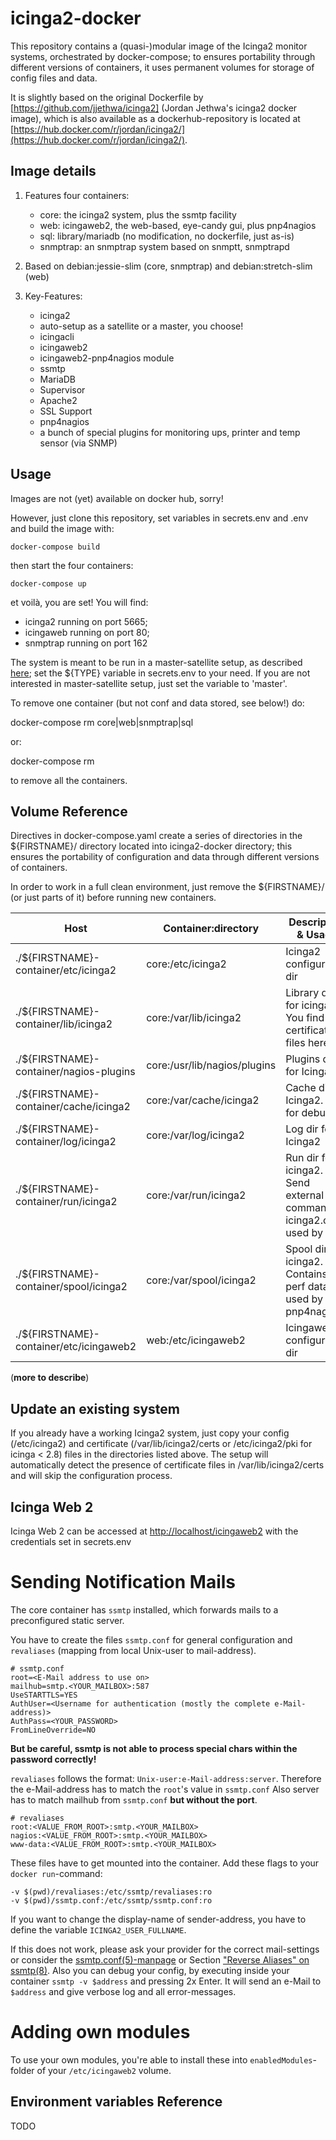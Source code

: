 # icinga2-docker

This repository contains a (quasi-)modular image of the Icinga2 monitor systems, orchestrated by docker-compose; to ensures portability through different versions of containers, it uses permanent volumes for storage of config files and data.

It is slightly based on the original Dockerfile by [https://github.com/jjethwa/icinga2] (Jordan Jethwa's icinga2 docker image), which is also available as a dockerhub-repository is located at [https://hub.docker.com/r/jordan/icinga2/](https://hub.docker.com/r/jordan/icinga2/).

## Image details

1. Features four containers:
   - core: the icinga2 system, plus the ssmtp facility
   - web: icingaweb2, the web-based, eye-candy gui, plus pnp4nagios
   - sql: library/mariadb (no modification, no dockerfile, just as-is)
   - snmptrap: an snmptrap system based on snmptt, snmptrapd
   
1. Based on debian:jessie-slim (core, snmptrap) and debian:stretch-slim (web)

1. Key-Features:
   - icinga2
   - auto-setup as a satellite or a master, you choose!
   - icingacli
   - icingaweb2
   - icingaweb2-pnp4nagios module
   - ssmtp
   - MariaDB
   - Supervisor
   - Apache2
   - SSL Support
   - pnp4nagios
   - a bunch of special plugins for monitoring ups, printer and temp sensor (via SNMP)

## Usage

Images are not (yet) available on docker hub, sorry!

However, just clone this repository, set variables in secrets.env and .env and build the image with:

    docker-compose build

then start the four containers:

    docker-compose up

et voilà, you are set! You will find:

  - icinga2 running on port 5665;
  - icingaweb running on port 80;
  - snmptrap running on port 162

The system is meant to be run in a master-satellite setup, as described [here](https://www.icinga.com/docs/icinga2/latest/doc/06-distributed-monitoring/); set the ${TYPE} variable in secrets.env to your need. If you are not interested in master-satellite setup, just set the variable to 'master'.

To remove one container (but not conf and data stored, see below!) do:

   docker-compose rm core|web|snmptrap|sql

or:

   docker-compose rm

to remove all the containers.

## Volume Reference

Directives in docker-compose.yaml create a series of directories in the ${FIRSTNAME}/ directory located into icinga2-docker directory; this ensures the portability of configuration and data through different versions of containers.

In order to work in a full clean environment, just remove the ${FIRSTNAME}/ (or just parts of it) before running new containers.


| Host | Container:directory | Description & Usage |
| ------ | ----- | ------------------- |
| ./${FIRSTNAME}-container/etc/icinga2 | core:/etc/icinga2 | Icinga2 configuration dir |
| ./${FIRSTNAME}-container/lib/icinga2 | core:/var/lib/icinga2 | Library dir for icinga2. You find certificate files here. |
| ./${FIRSTNAME}-container/nagios-plugins | core:/usr/lib/nagios/plugins | Plugins dir for Icinga2 |
| ./${FIRSTNAME}-container/cache/icinga2 | core:/var/cache/icinga2 | Cache dir for Icinga2. Just for debug |
| ./${FIRSTNAME}-container/log/icinga2 | core:/var/log/icinga2 | Log dir for Icinga2 |
| ./${FIRSTNAME}-container/run/icinga2 | core:/var/run/icinga2 | Run dir for icinga2. Send external command on icinga2.cmd, used by web |
| ./${FIRSTNAME}-container/spool/icinga2 | core:/var/spool/icinga2 | Spool dir for icinga2. Contains perf data used by pnp4nagios  |
| ./${FIRSTNAME}-container/etc/icingaweb2 | web:/etc/icingaweb2 | Icingaweb2 configuration dir |

(**more to describe**)

## Update an existing system
If you already have a working Icinga2 system, just copy your config (/etc/icinga2) and certificate (/var/lib/icinga2/certs or /etc/icinga2/pki for icinga < 2.8) files in the directories listed above. The setup will automatically detect the presence of certificate files in /var/lib/icinga2/certs and will skip the configuration process.

## Icinga Web 2

Icinga Web 2 can be accessed at [http://localhost/icingaweb2](http://localhost/icingaweb2) with the credentials set in secrets.env

# Sending Notification Mails

The core container has `ssmtp` installed, which forwards mails to a preconfigured static server.

You have to create the files `ssmtp.conf` for general configuration and `revaliases` (mapping from local Unix-user to mail-address).

```
# ssmtp.conf
root=<E-Mail address to use on>
mailhub=smtp.<YOUR_MAILBOX>:587
UseSTARTTLS=YES
AuthUser=<Username for authentication (mostly the complete e-Mail-address)>
AuthPass=<YOUR_PASSWORD>
FromLineOverride=NO
```
**But be careful, ssmtp is not able to process special chars within the password correctly!**

`revaliases` follows the format: `Unix-user:e-Mail-address:server`.
Therefore the e-Mail-address has to match the `root`'s value in `ssmtp.conf`
Also server has to match mailhub from `ssmtp.conf` **but without the port**.

```
# revaliases
root:<VALUE_FROM_ROOT>:smtp.<YOUR_MAILBOX>
nagios:<VALUE_FROM_ROOT>:smtp.<YOUR_MAILBOX>
www-data:<VALUE_FROM_ROOT>:smtp.<YOUR_MAILBOX>
```

These files have to get mounted into the container. Add these flags to your `docker run`-command:
```
-v $(pwd)/revaliases:/etc/ssmtp/revaliases:ro
-v $(pwd)/ssmtp.conf:/etc/ssmtp/ssmtp.conf:ro
```

If you want to change the display-name of sender-address, you have to define the variable `ICINGA2_USER_FULLNAME`.

If this does not work, please ask your provider for the correct mail-settings or consider the [ssmtp.conf(5)-manpage](https://linux.die.net/man/5/ssmtp.conf) or Section ["Reverse Aliases" on ssmtp(8)](https://linux.die.net/man/8/ssmtp).
Also you can debug your config, by executing inside your container `ssmtp -v $address` and pressing 2x Enter.
It will send an e-Mail to `$address` and give verbose log and all error-messages.

# Adding own modules

To use your own modules, you're able to install these into `enabledModules`-folder of your `/etc/icingaweb2` volume.

## Environment variables Reference

TODO
